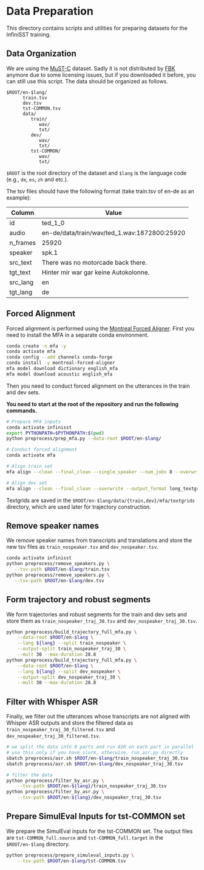 # Data Preparation

This directory contains scripts and utilities for preparing datasets for the InfiniSST training.

## Data Organization

We are using the [MuST-C](https://aclanthology.org/N19-1202/) dataset. Sadly it is not distributed by [FBK](https://ict.fbk.eu/must-c/) anymore due to some licensing issues, but if you downloaded it before, you can still use this script. The data should be organized as follows. 

```
$ROOT/en-$lang/
      train.tsv
      dev.tsv
      tst-COMMON.tsv
      data/
         train/
            wav/
            txt/
         dev/
            wav/
            txt/
         tst-COMMON/
            wav/
            txt/
```
`$ROOT` is the root directory of the dataset and `$lang` is the language code (e.g., `de`, `es`, `zh` and etc.).

The tsv files should have the following format (take train.tsv of en-de as an example):

| Column    | Value |
|-----------|--------------|
| id        | ted_1_0 |
| audio     | en-de/data/train/wav/ted_1.wav:1872800:25920 |
| n_frames  | 25920 |
| speaker   | spk.1 |
| src_text  | There was no motorcade back there. |
| tgt_text  | Hinter mir war gar keine Autokolonne. |
| src_lang  | en |
| tgt_lang  | de |


## Forced Alignment

Forced alignment is performed using the [Montreal Forced Aligner](https://montreal-forced-aligner.readthedocs.io/en/latest/index.html). 
First you need to install the MFA in a separate conda environment.

```bash
conda create -n mfa -y
conda activate mfa
conda config --add channels conda-forge
conda install -y montreal-forced-aligner
mfa model download dictionary english_mfa
mfa model download acoustic english_mfa
```

Then you need to conduct forced alignment on the utterances in the train and dev sets.

**You need to start at the root of the repository and run the following commands.**
```bash
# Prepare MFA inputs
conda activate infinisst
export PYTHONPATH=$PYTHONPATH:$(pwd) 
python preprocess/prep_mfa.py --data-root $ROOT/en-$lang/

# Conduct forced alignment
conda activate mfa

# Align train set
mfa align --clean --final_clean --single_speaker --num_jobs 8 --overwrite --output_format long_textgrid $ROOT/en-$lang/data/train/mfa english_mfa english_mfa $ROOT/en-$lang/data/train/mfa/textgrids

# Align dev set
mfa align --clean --final_clean --overwrite --output_format long_textgrid $ROOT/en-$lang/data/dev/mfa english_mfa english_mfa $ROOT/en-$lang/data/dev/mfa/textgrids
```

Textgrids are saved in the `$ROOT/en-$lang/data/{train,dev}/mfa/textgrids` directory, which are used later for trajectory construction.

## Remove speaker names

We remove speaker names from transcripts and translations and store the new tsv files as `train_nospeaker.tsv` and `dev_nospeaker.tsv`.

```bash
conda activate infinisst
python preprocess/remove_speakers.py \
   --tsv-path $ROOT/en-$lang/train.tsv
python preprocess/remove_speakers.py \
   --tsv-path $ROOT/en-$lang/dev.tsv
```

## Form trajectory and robust segments

We form trajectories and robust segments for the train and dev sets and store them as `train_nospeaker_traj_30.tsv` and `dev_nospeaker_traj_30.tsv`.

```bash
python preprocess/build_trajectory_full_mfa.py \
	--data-root $ROOT/en-$lang \
	--lang ${lang} --split train_nospeaker \
	--output-split train_nospeaker_traj_30 \
	--mult 30 --max-duration 28.8
python preprocess/build_trajectory_full_mfa.py \
	--data-root $ROOT/en-$lang \
	--lang ${lang} --split dev_nospeaker \
	--output-split dev_nospeaker_traj_30 \
	--mult 30 --max-duration 28.8
```

## Filter with Whisper ASR

Finally, we filter out the utterances whose transcripts are not aligned with Whisper ASR outputs and store the filtered data as `train_nospeaker_traj_30_filtered.tsv` and `dev_nospeaker_traj_30_filtered.tsv`.

```bash
# we split the data into 8 parts and run ASR on each part in parallel
# use this only if you have slurm, otherwise, run asr.py directly
sbatch preprocess/asr.sh $ROOT/en-$lang/train_nospeaker_traj_30.tsv
sbatch preprocess/asr.sh $ROOT/en-$lang/dev_nospeaker_traj_30.tsv

# filter the data
python preprocess/filter_by_asr.py \
	--tsv-path $ROOT/en-${lang}/train_nospeaker_traj_30.tsv
python preprocess/filter_by_asr.py \
	--tsv-path $ROOT/en-${lang}/dev_nospeaker_traj_30.tsv
```

## Prepare SimulEval Inputs for tst-COMMON set

We prepare the SimulEval inputs for the tst-COMMON set.
The output files are `tst-COMMON_full.source` and `tst-COMMON_full.target` in the `$ROOT/en-$lang` directory.

```bash
python preprocess/prepare_simuleval_inputs.py \
	--tsv-path $ROOT/en-$lang/tst-COMMON.tsv
```